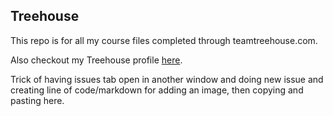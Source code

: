 ## Treehouse

This repo is for all my course files completed through teamtreehouse.com.

Also checkout my Treehouse profile [here](https://teamtreehouse.com/alysonla).

Trick of having issues tab open in another window and doing new issue and creating line of code/markdown for adding an image, then copying and pasting here.
